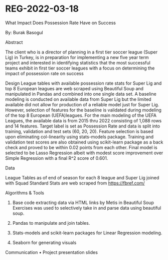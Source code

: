 # REG-2022-03-18
What Impact Does Possession Rate Have on Success

By: Burak Basogul

Abstract

The client who is a director of planning in a first tier soccer league (Super Lig) in Turkey, is in preparation for implementing a new five year term project
and interested in identifying statistics that the most successful teams exhibit in first tier soccer leagues with a focus on determining the impact of 
possession rate on success

Design
League tables with available possession rate stats for Super Lig and top 8 European leagues are web scraped using Beautiful Soup and manipulated in Pandas and combined into one single data set. A baseline modeling is conducted on available data from Super Lig but the limited available did not allow for production of a reliable model just for Super Lig. However, selection of features for the baseline is validated during modeling of the  top 8 European (UEFA)leagues. 
For the main modeling of the UEFA Leagues, the available data is from  2015 thru 2022 consisting of 1,088 rows and 14 features. Target label is set as Possession Rate and data is split into training, validation and test sets (60, 20, 20). Feature selection is based upon eliminating col-linearity using stats-models package. Training and validation test scores are also obtained using scikit-learn package as a back check and proved to be within 0.02 points from each other. Final model is selected to be Lasso Regression albeit with modest score improvement over Simple Regression with a final R^2 score of 0.601.


Data

League Tables as of end of season for each 8 league and Super Lig joined with Squad Standard Stats are web scraped from https://fbref.com/


Algorithms & Tools

1. Base code extracting data via HTML links by Metis in Beautiful Soup Exercises was used to selectively take in and parse data using beautiful soup.

2. Pandas to manipulate and join tables.

3. Stats-models and scikit-learn packages for Linear Regression modeling.

4. Seaborn for generating visuals



Communication
•	Project presentation slides

